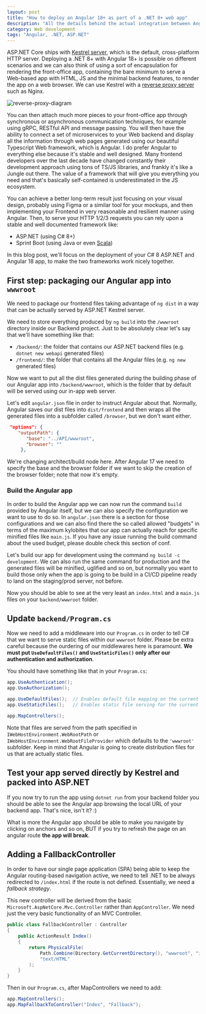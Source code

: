 ```yaml
---
layout: post
title: "How to deploy an Angular 18+ as part of a .NET 8+ web app"
description: "All the details behind the actual integration between Angular and .NET when you try to deploy your app on a production environment."
category: Web development
tags: "Angular, .NET, ASP.NET"
---
```


ASP.NET Core ships with 
[Kestrel server](https://learn.microsoft.com/en-us/aspnet/core/fundamentals/servers/?view=aspnetcore-9.0&tabs=windows#kestrel-vs-httpsys), 
which is the default, cross-platform HTTP server.
Deploying a .NET 8+ with Angular 18+ is possible on different scenarios and we can also think of using a sort of encapsulation for
rendering the front-office app, containing the bare minimum to serve a Web-based app with HTML, JS and the minimal backend features, to 
render the app on a web browser. We can use Kestrel with a 
[reverse proxy server](https://learn.microsoft.com/en-us/aspnet/core/fundamentals/servers/kestrel/when-to-use-a-reverse-proxy?view=aspnetcore-9.0) 
such as Nginx. 

![reverse-proxy-diagram](https://learn.microsoft.com/en-us/aspnet/core/fundamentals/servers/kestrel/_static/kestrel-to-internet.png?view=aspnetcore-9.0)

<!--more-->

You can then attach much more pieces to your front-office app through synchronous or asynchronous communication techniques, for example
using gRPC, RESTful API and message passing. You will then have the ability to connect a set of microservices to your Web backend 
and display all the information through web pages generated using our beautiful Typescript Web framework, which is Angular. I do prefer
Angular to everything else because it's stable and well designed. Many frontend developers over the last decade have changed constantly
their development approach using tons of TS/JS libraries, and frankly it's like a Jungle out there. The value of a framework that will 
give you everything you need and that's basically self-contained is underestimated in the JS ecosystem.

You can achieve a better long-term result just focusing on your visual design, probably using Figma or a similar tool for your mockups,
and then implementing your Frontend in very reasonable and resilient manner using Angular. Then, to serve your HTTP 1/2/3 requests you
can rely upon a stable and well documented framework like:

* ASP.NET (using C# 8+)
* Sprint Boot (using Java or even [Scala](https://github.com/jecklgamis/spring-boot-scala-example))

In this blog post, we'll focus on the deployment of your C# 8 ASP.NET and Angular 18 app, to make the two frameworks work nicely
together.

## First step: packaging our Angular app into `wwwroot`
We need to package our frontend files taking advantage of `ng dist` in a way that can be actually served by ASP.NET Kestrel server.

We need to store everything produced by `ng build` into the `/wwwroot` directory inside our Backend project. Just to be absolutely clear let's say that we'll have something like that:

* `/backend/`: the folder that contains our ASP.NET backend files (e.g. `dotnet new webapi` generated files)
* `/frontend/`: the folder that contains all the Angular files (e.g. `ng new` generated files)

Now we want to put all the dist files generated during the building phase of our Angular app into `/backend/wwwroot`, which is the 
folder that by default will be served using our in-app web server.

Let's edit `angular.json` file in order to instruct Angular about that. Normally, Angular saves our dist files into `dist/frontend` and
then wraps all the generated files into a subfolder called `/browser`, but we don't want either.

```json
 "options": {
    "outputPath": {
       "base": "../API/wwwroot",
       "browser": ""
     },
```

We're changing architect/build node here. After Angular 17 we need to specify the base and the browser folder if we want to skip the
creation of the browser folder; note that now it's empty.

### Build the Angular app 
In order to build the Angular app we can now run the command `build` provided by Angular itself, but we can also specify the configuration we want to use to do so. In `angular.json` there is a section for those configurations and we can also find there the
so called allowed "budgets" in terms of the maximum kylobites that our app can actually reach for specific minified files like 
`main.js`. If you have any issue running the build command about the used budget, please double check this section of conf.

Let's build our app for development using the command `ng build -c development`. We can also run the same command for production and
the generated files will be minified, uglified and so on, but normally you want to build those only when the app is going to be 
build in a CI/CD pipeline ready to land on the staging/prod server, not before.

Now you should be able to see at the very least an `index.html` and a `main.js` files on your `backend/wwwroot` folder.

## Update `backend/Program.cs`
Now we need to add a middleware into our `Program.cs` in order to tell C# that we want to serve static files within our `wwwroot` folder. Please be extra careful because the ourdering of our middlewares here is paramount. **We must put `UseDefaultFiles()` and `UseStaticFiles()` only after our authentication and authorization**.

You should have something like that in your `Program.cs`:

```csharp
app.UseAuthentication();
app.UseAuthorization();

app.UseDefaultFiles();  // Enables default file mapping on the current path
app.UseStaticFiles();   // Enables static file serving for the current request path

app.MapControllers();
```

Note that files are served from the path specified in `IWebHostEnvironment.WebRootPath` or `IWebHostEnvironment.WebRootFileProvider` which defaults to the `'wwwroot'` subfolder. Keep in mind that Angular is going to create distribution files for us that are actually static files.

## Test your app served directly by Kestrel and packed into ASP.NET
If you now try to run the app using `dotnet run` from your backend folder you should be able to see the Angular app browsing the local
URL of your backend app. That's nice, isn't it? :)

What is more the Angular app should be able to make you navigate by clicking on anchors and so on, BUT if you try to refresh the page on 
an angular route **the app will break**.

## Adding a FallbackController 
In order to have our single page application (SPA) being able to keep the Angular routing-based navigation active, we need to 
tell .NET to be always redirected to `/index.html` if the route is not defined. Essentially, we need a _fallback strategy_.

This new controller will be derived from the basic `Microsoft.AspNetCore.Mvc.Controller` rather than `AppController`. We need just the 
very basic functionality of an MVC Controller.

```csharp
public class FallbackController : Controller
{
    public ActionResult Index()
    {
        return PhysicalFile(
            Path.Combine(Directory.GetCurrentDirectory(), "wwwroot", "index.html"),
            "text/HTML"
        );
    }
}
```

Then in our `Program.cs`, after MapControllers we need to add:

 ```csharp
app.MapControllers();
app.MapFallbackToController("Index", "Fallback");
```
